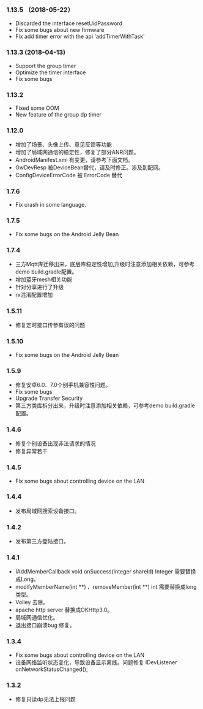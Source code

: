 ### 1.13.5 （2018-05-22）
* Discarded the interface resetUidPassword
* Fix some bugs about new firmware
* Fix add timer error with the api 'addTimerWithTask'

### 1.13.3 (2018-04-13)

* Support the group timer
* Optimize the timer interface
* Fix some bugs

### 1.13.2

* Fixed some OOM
* New feature of the group dp timer

### 1.12.0

* 增加了场景、头像上传、意见反馈等功能
* 增加了局域网通信的稳定性，修复了部分ANR问题。
* AndroidManifest.xml 有变更，请参考下面文档。
* GwDevResp 被DeviceBean替代，请及时修正。涉及到配网。
* ConfigDeviceErrorCode 被 ErrorCode 替代

### 1.7.6

* Fix crash in some language.

### 1.7.5
* Fix some bugs on the Android Jelly Bean

### 1.7.4
* 三方Mqtt库迁移出来，底层库稳定性增加,升级时注意添加相关依赖，可参考demo build.gradle配置。
* 增加蓝牙mesh相关功能
* 针对分享进行了升级
* rx混淆配置增加


### 1.5.11
* 修复定时接口传参有误的问题

### 1.5.10
* Fix some bugs on the Android Jelly Bean

### 1.5.9
* 修复安卓6.0、7.0个别手机兼容性问题。
* Fix some bugs
* Upgrade Transfer Security
* 第三方类库拆分出来，升级时注意添加相关依赖，可参考demo build.gradle配置。

### 1.4.6
* 修复个别设备出现非法请求的情况
* 修复异常若干

### 1.4.5
* Fix some bugs about controlling device on the LAN

### 1.4.4
* 发布局域网搜索设备接口。

### 1.4.2
* 发布第三方登陆接口。

### 1.4.1
* IAddMemberCallback    void onSuccess(Integer shareId)  Integer 需要替换成Long。
* modifyMemberName(int **) 、removeMember(int **) int 需要替换成long 类型。
* Volley 去除。
* apache http server 替换成OKHttp3.0。
* 局域网通信优化。
* 退出接口崩溃bug 修复。

### 1.3.4
* Fix some bugs about controlling device on the LAN
* 设备网络监听状态变化，导致设备显示离线。问题修复 IDevListener onNetworkStatusChanged();

### 1.3.2
* 修复只读dp无法上报问题

